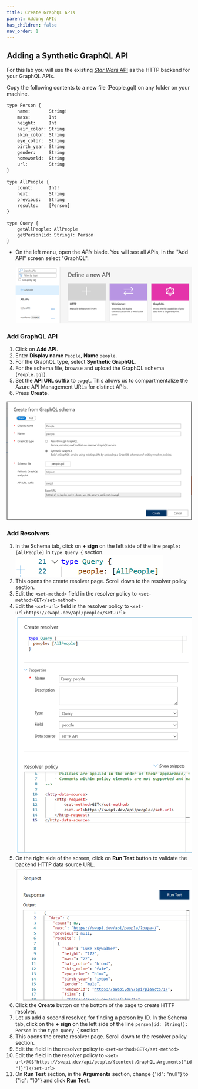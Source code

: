 ```yaml
---
title: Create GraphQL APIs
parent: Adding APIs
has_children: false
nav_order: 1
---
```



## Adding a Synthetic GraphQL API

For this lab you will use the existing [*Star Wars* API](https://swapi.dev) as the HTTP backend for your GraphQL APIs. 

Copy the following contents to a new file (People.gql) on any folder on your machine. 
```
type Person {
    name:       String!
    mass:       Int
    height:     Int
    hair_color: String
    skin_color: String 
    eye_color:  String 
    birth_year: String 
    gender:     String
    homeworld:  String
    url:        String 
}

type AllPeople {
    count:      Int!
    next:       String
    previous:   String
    results:    [Person]
}

type Query {
    getAllPeople: AllPeople
    getPerson(id: String): Person
}
```


- On the left menu, open the *APIs* blade. You will see all APIs, In the "Add API" screen select "GraphQL".

  ![APIM APIs](../../assets/images/add_graphql_api.png)

### Add GraphQL API

1) Click on **Add API**.  
2) Enter **Display name** `People`, **Name** `people`.  
3) For the GraphQL type, select **Synthetic GraphQL**.  
4) For the schema file, browse and upload the GraphQL schema (`People.gql`).  
5) Set the **API URL suffix** to `swgql`. This allows us to compartmentalize the Azure API Management URLs for distinct APIs.  
6) Press **Create**.

  ![APIM APIs](../../assets/images/create_graphql_from_schema.png)

### Add Resolvers 

1) In the Schema tab, click on **+ sign** on the left side of the line `people: [AllPeople]` in `type Query {` section.
   ![Add HTTP Resolver](../../assets/images/add_http_resolver_1.png)
2) This opens the create resolver page. Scroll down to the resolver policy section.
3) Edit the `<set-method>` field in the resolver policy to `<set-method>GET</set-method>`
4) Edit the `<set-url>` field in the resolver policy to `<set-url>https://swapi.dev/api/people</set-url>`
   ![Create HTTP Resolver](../../assets/images/create_http_resolver.png)
5) On the right side of the screen, click on **Run Test** button to validate the backend HTTP data source URL.
   ![Run HTTP Resolver test](../../assets/images/http_resolver_run_test.png)
6) Click the **Create** button on the bottom of the page to create HTTP resolver.
7) Let us add a second resolver, for finding a person by ID. In the Schema tab, click on the **+ sign** on the left side of the line `person(id: String!): Person` in the `type Query {` section.
8) This opens the create resolver page. Scroll down to the resolver policy section.
9) Edit the <set-method> field in the resolver policy to `<set-method>GET</set-method>`
10) Edit the <set-url> field in the resolver policy to `<set-url>@($"https://swapi.dev/api/people/{context.GraphQL.Arguments["id"]}")</set-url>`
11) On **Run Test** section, in the **Arguments** section, change {"id": "null"} to {"id": "10"} and click **Run Test**. 
   
